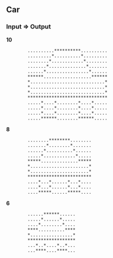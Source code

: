 ## Car

### Input	=>	Output

**10**

			..........**********..........
			.........*..........*.........
			........*............*........
			.......*..............*.......
			......*................*......
			******..................******
			*............................*
			*............................*
			*............................*
			******************************
			.....*....*........*....*.....
			.....*....*........*....*.....
			.....*....*........*....*.....
			.....******........******.....

		
**8**

			........********........
			.......*........*.......
			......*..........*......
			.....*............*.....
			*****..............*****
			*......................*
			*......................*
			************************
			....*...*......*...*....
			....*...*......*...*....
			....*****......*****....

		
**6**

			......******......
			.....*......*.....
			....*........*....
			****..........****
			*................*
			******************
			...*..*....*..*...
			...****....****...